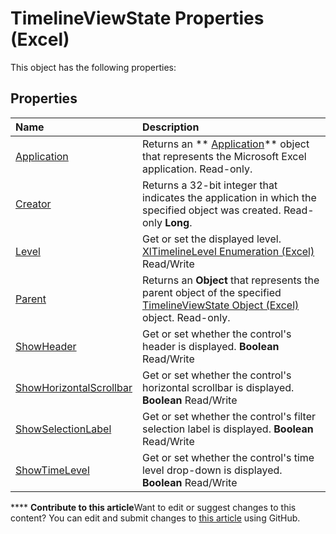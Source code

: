 
# TimelineViewState Properties (Excel)
This object has the following properties:

## Properties



|**Name**|**Description**|
|:-----|:-----|
| [Application](b00518cc-b584-c562-0ae3-cf1e24844bdd.md)|Returns an  ** [Application](19b73597-5cf9-4f56-8227-b5211f657f6f.md)** object that represents the Microsoft Excel application. Read-only.|
| [Creator](ba8e2368-a38a-143f-7c3c-bc6097cc5af0.md)|Returns a 32-bit integer that indicates the application in which the specified object was created. Read-only  **Long**.|
| [Level](e27a35b0-9b3b-b8bc-247f-799b92cc660b.md)|Get or set the displayed level.  [XlTimelineLevel Enumeration (Excel)](beb18b49-fd93-c037-4b09-3453569e945c.md) Read/Write|
| [Parent](8f1c8975-f8b1-a793-0246-7d266ac4eabe.md)|Returns an  **Object** that represents the parent object of the specified [TimelineViewState Object (Excel)](65889a9f-0288-063a-c1b5-452b18df1479.md) object. Read-only.|
| [ShowHeader](e8aff375-2df2-cb80-7803-fb2321df0e7c.md)|Get or set whether the control's header is displayed.  **Boolean** Read/Write|
| [ShowHorizontalScrollbar](d981bbe4-b274-39f3-90c2-66980f0ff658.md)|Get or set whether the control's horizontal scrollbar is displayed.  **Boolean** Read/Write|
| [ShowSelectionLabel](f6addfd0-7327-fa17-a1e2-1ba1af999c31.md)|Get or set whether the control's filter selection label is displayed.  **Boolean** Read/Write|
| [ShowTimeLevel](c197162c-4b3e-f1d9-62ac-7e86932f4d95.md)|Get or set whether the control's time level drop-down is displayed.  **Boolean** Read/Write|

****   **Contribute to this article**Want to edit or suggest changes to this content? You can edit and submit changes to  [this article](https://github.com/jhershey00/VBA_Excel_Test/OpenXMLCon/articles/7d40a65a-db32-3bb3-229e-628b9780307c.md) using GitHub.

